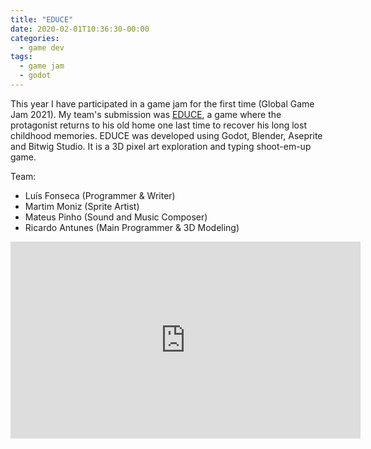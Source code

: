 ```yaml
---
title: "EDUCE"
date: 2020-02-01T10:36:30-00:00
categories:
  - game dev
tags:
  - game jam
  - godot
---
```


This year I have participated in a game jam for the first time (Global Game Jam
2021). My team's submission was [EDUCE](https://globalgamejam.org/2021/games/educe-1),
a game where the protagonist returns to his old home one last time to recover
his long lost childhood memories. EDUCE was developed using Godot, Blender,
Aseprite and Bitwig Studio. It is a 3D pixel art exploration and typing
shoot-em-up game.

Team:
- Luís Fonseca    (Programmer & Writer)
- Martim Moniz    (Sprite Artist)
- Mateus Pinho    (Sound and Music Composer)
- Ricardo Antunes (Main Programmer & 3D Modeling)

<iframe width="560" height="315" src="https://www.youtube.com/embed/0Ix3bm4Jpe4" frameborder="0" allow="accelerometer; autoplay; clipboard-write; encrypted-media; gyroscope; picture-in-picture" allowfullscreen></iframe>